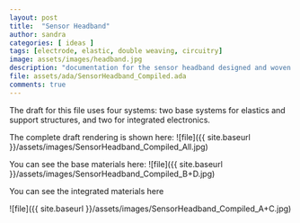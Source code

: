 ```yaml
---
layout: post
title:  "Sensor Headband"
author: sandra
categories: [ ideas ]
tags: [electrode, elastic, double weaving, circuitry]
image: assets/images/headband.jpg
description: "documentation for the sensor headband designed and woven by Sandra Wirtanen during the 2019 residency"
file: assets/ada/SensorHeadband_Compiled.ada
comments: true
---
```



The draft for this file uses four systems: two base systems for elastics and support structures, and two for integrated electronics. 

The complete draft rendering is shown here:
![file]({{ site.baseurl }}/assets/images/SensorHeadband_Compiled_All.jpg)

You can see the base materials here:
![file]({{ site.baseurl }}/assets/images/SensorHeadband_Compiled_B+D.jpg)

You can see the integrated materials here

![file]({{ site.baseurl }}/assets/images/SensorHeadband_Compiled_A+C.jpg)



